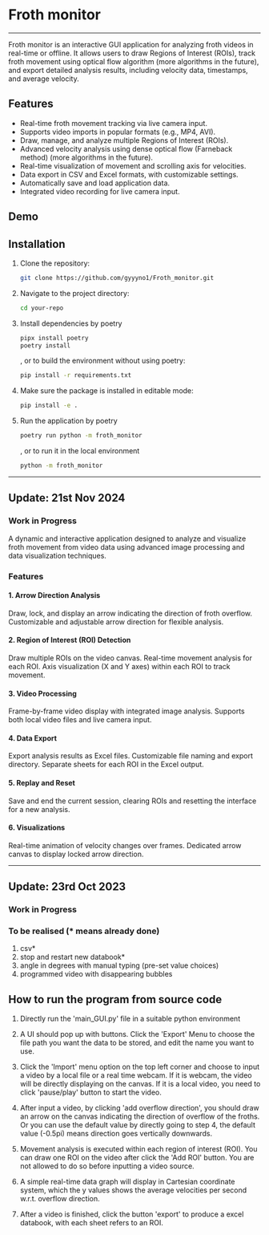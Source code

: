 # Froth monitor

---
Froth monitor is an interactive GUI application for analyzing froth videos in
real-time or offline. It allows users to draw Regions of Interest (ROIs), track
froth movement using optical flow algorithm (more algorithms in the future), and
export detailed analysis results, including velocity data, timestamps, and average
velocity.

## Features

- Real-time froth movement tracking via live camera input.
- Supports video imports in popular formats (e.g., MP4, AVI).
- Draw, manage, and analyze multiple Regions of Interest (ROIs).
- Advanced velocity analysis using dense optical flow (Farneback method) (more algorithms in the future).
- Real-time visualization of movement and scrolling axis for velocities.
- Data export in CSV and Excel formats, with customizable settings.
- Automatically save and load application data.
- Integrated video recording for live camera input.

## Demo

## Installation

1. Clone the repository:

   ```bash
   git clone https://github.com/gyyyno1/Froth_monitor.git

2. Navigate to the project directory:

   ```bash
   cd your-repo

3. Install dependencies by poetry

   ```bash
   pipx install poetry
   poetry install
   ```

   , or to build the environment without using poetry:

   ```bash
   pip install -r requirements.txt
   ```

4. Make sure the package is installed in editable mode:

   ```bash
   pip install -e .
   ```

5. Run the application by poetry

   ```bash
   poetry run python -m froth_monitor
   ```

   , or to run it in the local environment

   ```bash
   python -m froth_monitor
   ```

---

## Update: 21st Nov 2024

### Work in Progress

A dynamic and interactive application designed to analyze and visualize froth
movement from video data using advanced image processing and data visualization
techniques.

### Features

#### 1. Arrow Direction Analysis

Draw, lock, and display an arrow indicating the direction of froth overflow.
Customizable and adjustable arrow direction for flexible analysis.

#### 2. Region of Interest (ROI) Detection

Draw multiple ROIs on the video canvas.
Real-time movement analysis for each ROI.
Axis visualization (X and Y axes) within each ROI to track movement.

#### 3. Video Processing

Frame-by-frame video display with integrated image analysis.
Supports both local video files and live camera input.

#### 4. Data Export

Export analysis results as Excel files.
Customizable file naming and export directory.
Separate sheets for each ROI in the Excel output.

#### 5. Replay and Reset

Save and end the current session, clearing ROIs and resetting the interface for a new analysis.

#### 6. Visualizations

Real-time animation of velocity changes over frames.
Dedicated arrow canvas to display locked arrow direction.

---

## Update: 23rd Oct 2023

### Work in Progress

### To be realised (* means already done)

1. csv*
2. stop and restart new databook*
3. angle in degrees with manual typing (pre-set value choices)
4. programmed video with disappearing bubbles

## How to run the program from source code

1. Directly run the 'main_GUI.py' file in a suitable python environment

2. A UI should pop up with buttons. Click the 'Export' Menu to choose the file path
   you want the data to be stored, and edit the name you want to use.

3. Click the 'Import' menu option on the top left corner and choose to input a
   video by a local file or a real time webcam. If it is webcam, the video will be
   directly displaying on the canvas. If it is a local video, you need to click
   'pause/play' button to start the video.

4. After input a video, by clicking 'add overflow direction', you should draw an
   arrow on the canvas indicating the direction of overflow of the froths. Or you
   can use the default value by directly going to step 4, the default value
   (-0.5pi) means direction goes vertically downwards.

5. Movement analysis is executed within each region of interest (ROI). You can
   draw one ROI on the video after click the 'Add ROI' button. You are not allowed
   to do so before inputting a video source.

6. A simple real-time data graph will display in Cartesian coordinate system,
   which the y values shows the average velocities per second w.r.t. overflow
   direction.

7. After a video is finished, click the button 'export' to produce a excel
   databook, with each sheet refers to an ROI.
